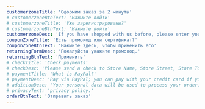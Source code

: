 ```yaml
---
customerzoneTitle: 'Оформим заказ за 2 минуты'
# customerzoneBtnText: 'Нажмите войти'
# customerzoneTitle: 'Уже зарегистрированы?'
# customerzoneBtnText: 'Нажмите войти'
customerzoneDesc: 'If you have shopped with us before, please enter your details in the boxes below. If you are a new customer, please proceed to the Billing & Shipping section.'
couponZoneTitle: 'Есть промокод или сертификат?'
couponZoneBtnText: 'Нажмите здесь, чтобы применить его'
returningFormDesc: 'Пожалуйста укажите промокод.'
returningBtnText: 'Применить'
# checkTitle: 'Check payments'
# checkDesc: 'Please send a check to Store Name, Store Street, Store Town, Store State / County, Store Postcode.'
# paymentTitle: 'What is PayPal?'
# paymentDesc: 'Pay via PayPal; you can pay with your credit card if you don’t have a PayPal account.'
# additionDesc: 'Your personal data will be used to process your order, support your experience throughout this website, and for other purposes described in our'
# privacyText: 'privacy policy.'
orderBtnText: 'Отправить заказ'
---
```

